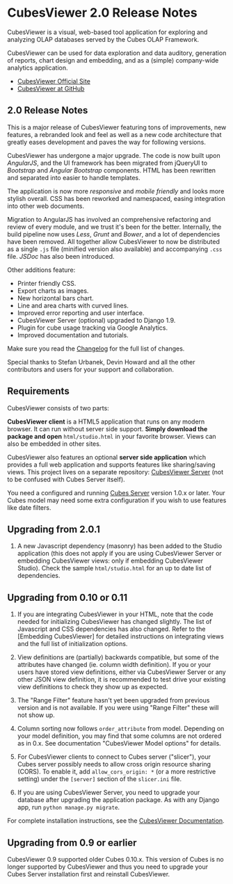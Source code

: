 
CubesViewer 2.0 Release Notes
=============================

CubesViewer is a visual, web-based tool application for exploring and analyzing
OLAP databases served by the Cubes OLAP Framework.

CubesViewer can be used for data exploration and data auditory,
generation of reports, chart design and embedding,
and as a (simple) company-wide analytics application.

* [CubesViewer Official Site](http://www.cubesviewer.com)
* [CubesViewer at GitHub](https://github.com/jjmontesl/cubesviewer)


2.0 Release Notes
-----------------

This is a major release of CubesViewer featuring tons of improvements, new
features, a rebranded look and feel as well as a new code architecture
that greatly eases development and paves the way for following versions.

CubesViewer has undergone a major upgrade. The code is now built upon
*AngularJS*, and the UI framework has been migrated from jQueryUI to
*Bootstrap* and *Angular Bootstrap* components. HTML has been rewritten
and separated into easier to handle templates.

The application is now more *responsive* and *mobile friendly*
and looks more stylish overall. CSS has been reworked and namespaced,
easing integration into other web documents.

Migration to AngularJS has involved an comprehensive
refactoring and review of every module, and we trust it's been for the better.
Internally, the build pipeline now uses *Less*, *Grunt* and *Bower*, and a lot
of dependencies have been removed. All together allow CubesViewer to now be
distributed as a single `.js` file (minified version also available) and
accompanying `.css` file. *JSDoc* has also been introduced.

Other additions feature:

* Printer friendly CSS.
* Export charts as images.
* New horizontal bars chart.
* Line and area charts with curved lines.
* Improved error reporting and user interface.
* CubesViewer Server (optional) upgraded to Django 1.9.
* Plugin for cube usage tracking via Google Analytics.
* Improved documentation and tutorials.

Make sure you read the [Changelog]() for the full list of changes.

Special thanks to Stefan Urbanek, Devin Howard and all the other
contributors and users for your support and collaboration.


Requirements
------------

CubesViewer consists of two parts:

**CubesViewer client** is a HTML5 application that runs on any modern browser.
It can run without server side support. **Simply download the package and open**
`html/studio.html` in your favorite browser. Views can also be embedded in other sites.

CubesViewer also features an optional **server side application**
which provides a full web application and supports features like sharing/saving views.
This project lives on a separate repository: [CubesViewer Server](https://github.com/jjmontesl/cubesviewer-server)
(not to be confused with Cubes Server itself).

You need a configured and running [Cubes Server](http://databrewery.org/cubes.html) version 1.0.x or later.
Your Cubes model may need some extra configuration if you wish to use features like date filters.


Upgrading from 2.0.1
--------------------

1. A new Javascript dependency (masonry) has been added to the Studio application
   (this does not apply if you are using CubesViewer Server or embedding CubesViewer
   views: only if embedding CubesViewer Studio). Check the sample `html/studio.html`
   for an up to date list of dependencies.


Upgrading from 0.10 or 0.11
---------------------------

1. If you are integrating CubesViewer in your HTML, note that the code needed for
   initializing CubesViewer has changed slightly. The list of Javascript and CSS
   dependencies has also changed. Refer to the [Embedding CubesViewer] for detailed
   instructions on integrating views and the full list of initialization options.

2. View definitions are (partially) backwards compatible, but some of the attributes
   have changed (ie. column width definition). If you or your users have stored view
   definitions, either via CubesViewer Server or any other JSON view definition,
   it is recommended to test drive your existing view definitions to check they
   show up as expected.

3. The "Range Filter" feature hasn't yet been upgraded from previous version and
   is not available. If you were using "Range Filter" these will not show up.

4. Column sorting now follows `order_attribute` from model. Depending on your
   model definition, you may find that some columns are not ordered as in 0.x.
   See documentation "CubesViewer Model options" for details.

5. For CubesViewer clients to connect to Cubes server ("slicer"), your Cubes server
   possibly needs to allow cross origin resource sharing (CORS). To enable it,
   add `allow_cors_origin: *` (or a more restrictive setting)
   under the `[server]` section of the `slicer.ini` file.

6. If you are using CubesViewer Server, you need to upgrade your database after
   upgrading the application package. As with any Django app,
   run `python manage.py migrate`.


For complete installation instructions, see the
[CubesViewer Documentation](http://github.com/jjmontesl/cubesviewer/blob/master/doc/guide/index.md).


Upgrading from 0.9 or earlier
-----------------------------

CubesViewer 0.9 supported older Cubes 0.10.x. This version of Cubes is no longer supported
by CubesViewer and thus you need to upgrade your Cubes Server installation first and
reinstall CubesViewer.

